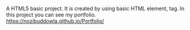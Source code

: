 
A HTML5 basic project. It is created by using basic HTML element, tag. In this project you can see my portfolio.
https://nozibuddowla.github.io/Portfolio/
